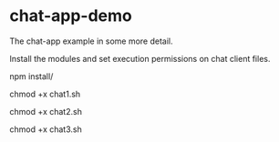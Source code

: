 # chat-app-demo

The chat-app example in some more detail.

Install the modules and set execution permissions on chat client files.

npm install/

chmod +x chat1.sh

chmod +x chat2.sh

chmod +x chat3.sh
